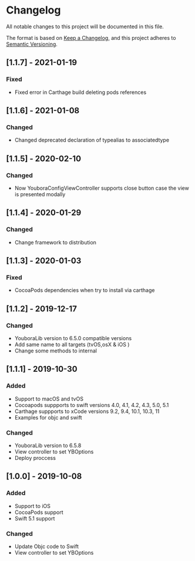 # Changelog

All notable changes to this project will be documented in this file.

The format is based on [Keep a Changelog](https://keepachangelog.com/en/1.0.0/),
and this project adheres to [Semantic Versioning](https://semver.org/spec/v2.0.0.html).

## [1.1.7] - 2021-01-19

### Fixed

- Fixed error in Carthage build deleting pods references

## [1.1.6] - 2021-01-08

### Changed

- Changed deprecated declaration of typealias to associatedtype

## [1.1.5] - 2020-02-10

### Changed

- Now YouboraConfigViewController supports close button case the view is presented modally

## [1.1.4] - 2020-01-29

### Changed

- Change framework to distribution

## [1.1.3] - 2020-01-03

### Fixed

- CocoaPods dependencies when try to install via carthage

## [1.1.2] - 2019-12-17

### Changed

- YouboraLib version to 6.5.0 compatible versions
- Add same name to all targets (tvOS,osX & iOS )
- Change some methods to internal

## [1.1.1] - 2019-10-30

### Added

- Support to macOS and tvOS
- Cocoapods suppports to swift versions 4.0, 4.1, 4.2, 4.3, 5.0, 5.1
- Carthage suppports to xCode versions 9.2, 9.4, 10.1, 10.3, 11
- Examples for objc and swift

### Changed

- YouboraLib version to 6.5.8
- View controller to set YBOptions
- Deploy proccess

## [1.0.0] - 2019-10-08

### Added

- Support to iOS
- CocoaPods support
- Swift 5.1 support

### Changed

- Update Objc code to Swift
- View controller to set YBOptions
